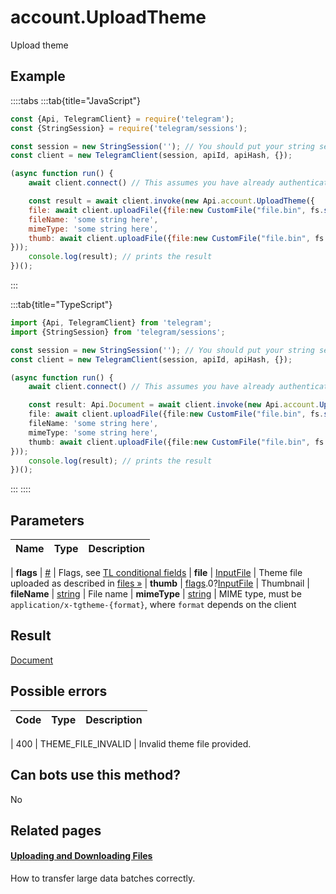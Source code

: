 # account.UploadTheme

Upload theme



## Example

::::tabs
:::tab{title="JavaScript"}
```js
const {Api, TelegramClient} = require('telegram');
const {StringSession} = require('telegram/sessions');

const session = new StringSession(''); // You should put your string session here
const client = new TelegramClient(session, apiId, apiHash, {});

(async function run() {
    await client.connect() // This assumes you have already authenticated with .start()

    const result = await client.invoke(new Api.account.UploadTheme({
    file: await client.uploadFile({file:new CustomFile("file.bin", fs.statSync("../file.bin").size, "../file.bin"),workers:1}),
    fileName: 'some string here',
    mimeType: 'some string here',
    thumb: await client.uploadFile({file:new CustomFile("file.bin", fs.statSync("../file.bin").size, "../file.bin"),workers:1})
}));
    console.log(result); // prints the result
})();
```
:::

:::tab{title="TypeScript"}
```ts
import {Api, TelegramClient} from 'telegram';
import {StringSession} from 'telegram/sessions';

const session = new StringSession(''); // You should put your string session here
const client = new TelegramClient(session, apiId, apiHash, {});

(async function run() {
    await client.connect() // This assumes you have already authenticated with .start()

    const result: Api.Document = await client.invoke(new Api.account.UploadTheme({
    file: await client.uploadFile({file:new CustomFile("file.bin", fs.statSync("../file.bin").size, "../file.bin"),workers:1}),
    fileName: 'some string here',
    mimeType: 'some string here',
    thumb: await client.uploadFile({file:new CustomFile("file.bin", fs.statSync("../file.bin").size, "../file.bin"),workers:1})
}));
    console.log(result); // prints the result
})();
```
:::
::::



## Parameters

| Name | Type | Description |
| :--: | ---- | ----------- |

| **flags** | [#](https://core.telegram.org/type/%23) | Flags, see [TL conditional fields](https://core.telegram.org/mtproto/TL-combinators#conditional-fields) 
| **file** | [InputFile](https://core.telegram.org/type/InputFile) | Theme file uploaded as described in [files »](https://core.telegram.org/api/files) 
| **thumb** | [flags](https://core.telegram.org/mtproto/TL-combinators#conditional-fields).0?[InputFile](https://core.telegram.org/type/InputFile) | Thumbnail 
| **fileName** | [string](https://core.telegram.org/type/string) | File name 
| **mimeType** | [string](https://core.telegram.org/type/string) | MIME type, must be `application/x-tgtheme-{format}`, where `format` depends on the client 


## Result

[Document](https://core.telegram.org/type/Document)



## Possible errors

| Code | Type | Description |
| :--: | ---- | ----------- |

| 400 | THEME\_FILE\_INVALID | Invalid theme file provided. 


## Can bots use this method?

No

## Related pages

#### [Uploading and Downloading Files](https://core.telegram.org/api/files)

How to transfer large data batches correctly.




